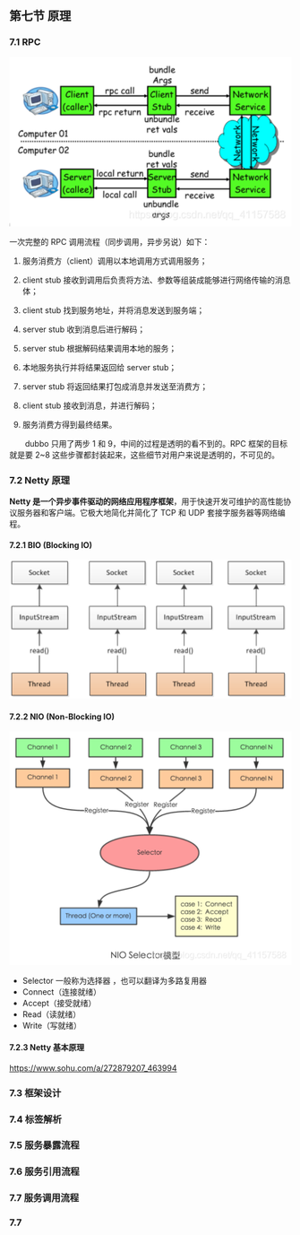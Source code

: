 ## 第七节 原理

### 7.1 RPC

<img src="./img9/17-RPC.png" width=600>

一次完整的 RPC 调用流程（同步调用，异步另说）如下：

1. 服务消费方（client）调用以本地调用方式调用服务；

2. client stub 接收到调用后负责将方法、参数等组装成能够进行网络传输的消息体；

3. client stub 找到服务地址，并将消息发送到服务端；

4. server stub 收到消息后进行解码；

5. server stub 根据解码结果调用本地的服务；

6. 本地服务执行并将结果返回给 server stub；

7. server stub 将返回结果打包成消息并发送至消费方；

8. client stub 接收到消息，并进行解码；

9. 服务消费方得到最终结果。

&emsp;&emsp;dubbo 只用了两步 1 和 9，中间的过程是透明的看不到的。RPC 框架的目标就是要 2~8 这些步骤都封装起来，这些细节对用户来说是透明的，不可见的。

### 7.2 Netty 原理

**Netty 是一个异步事件驱动的网络应用程序框架**，用于快速开发可维护的高性能协议服务器和客户端。它极大地简化并简化了 TCP 和 UDP 套接字服务器等网络编程。

#### 7.2.1 BIO (Blocking IO)


<img src="./img9/18-bio.png" width=600>



#### 7.2.2 NIO (Non-Blocking IO)

<img src="./img9/19-nio.png" width=600>



* Selector 一般称为选择器 ，也可以翻译为多路复用器
* Connect（连接就绪）
* Accept（接受就绪）
* Read（读就绪）
* Write（写就绪）

#### 7.2.3 Netty 基本原理

https://www.sohu.com/a/272879207_463994






### 7.3 框架设计


### 7.4 标签解析


### 7.5 服务暴露流程


### 7.6 服务引用流程

 
### 7.7 服务调用流程

    
### 7.7             
    